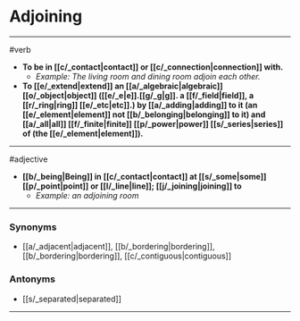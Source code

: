 # Adjoining
---
#verb
- **To be in [[c/_contact|contact]] or [[c/_connection|connection]] with.**
	- _Example: The living room and dining room adjoin each other._
- **To [[e/_extend|extend]] an [[a/_algebraic|algebraic]] [[o/_object|object]] ([[e/_e|e]].[[g/_g|g]]. a [[f/_field|field]], a [[r/_ring|ring]] [[e/_etc|etc]].) by [[a/_adding|adding]] to it (an [[e/_element|element]] not [[b/_belonging|belonging]] to it) and [[a/_all|all]] [[f/_finite|finite]] [[p/_power|power]] [[s/_series|series]] of (the [[e/_element|element]]).**
---
#adjective
- **[[b/_being|Being]] in [[c/_contact|contact]] at [[s/_some|some]] [[p/_point|point]] or [[l/_line|line]]; [[j/_joining|joining]] to**
	- _Example: an adjoining room_
---
### Synonyms
- [[a/_adjacent|adjacent]], [[b/_bordering|bordering]], [[b/_bordering|bordering]], [[c/_contiguous|contiguous]]
### Antonyms
- [[s/_separated|separated]]
---
